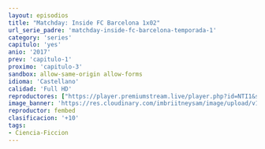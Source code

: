 ```yaml
---
layout: episodios
title: "Matchday: Inside FC Barcelona 1x02"
url_serie_padre: 'matchday-inside-fc-barcelona-temporada-1'
category: 'series'
capitulo: 'yes'
anio: '2017'
prev: 'capitulo-1'
proximo: 'capitulo-3'
sandbox: allow-same-origin allow-forms
idioma: 'Castellano'
calidad: 'Full HD'
reproductores: ["https://player.premiumstream.live/player.php?id=NTI1&sub=https://sub.cuevana2.io/vtt-sub/sub7/Matchday-Inside.FC.Barcelona.S01E02.vtt","https://feurl.com/v/k7y5mu3jm2320eg"]
image_banner: 'https://res.cloudinary.com/imbriitneysam/image/upload/v1546556402/gods-banner-min.jpg'
reproductor: fembed
clasificacion: '+10'
tags:
- Ciencia-Ficcion
---
```











